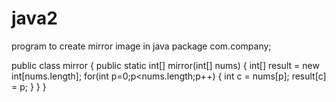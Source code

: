 # java2
program to create mirror image in java
package com.company;

public class mirror {
    public static int[] mirror(int[] nums)
    {
        int[] result = new int[nums.length];
        for(int p=0;p<nums.length;p++)
        {
            int c = nums[p];
            result[c] = p;
        }
    }
}
